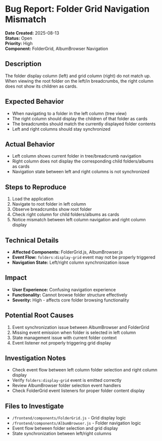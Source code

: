 # Bug Report: Folder Grid Navigation Mismatch

**Date Created:** 2025-08-13  
**Status:** Open  
**Priority:** High  
**Component:** FolderGrid, AlbumBrowser Navigation  

## Description
The folder display column (left) and grid column (right) do not match up. When viewing the root folder on the left/in breadcrumbs, the right column does not show its children as cards.

## Expected Behavior
- When navigating to a folder in the left column (tree view)
- The right column should display the children of that folder as cards
- The breadcrumbs should match the currently displayed folder contents
- Left and right columns should stay synchronized

## Actual Behavior
- Left column shows current folder in tree/breadcrumb navigation
- Right column does not display the corresponding child folders/albums as cards
- Navigation state between left and right columns is not synchronized

## Steps to Reproduce
1. Load the application
2. Navigate to root folder in left column
3. Observe breadcrumbs show root folder
4. Check right column for child folders/albums as cards
5. Notice mismatch between left column navigation and right column display

## Technical Details
- **Affected Components:** FolderGrid.js, AlbumBrowser.js
- **Event Flow:** `folders:display-grid` event may not be properly triggered
- **Navigation State:** Left/right column synchronization issue

## Impact
- **User Experience:** Confusing navigation experience
- **Functionality:** Cannot browse folder structure effectively
- **Severity:** High - affects core folder browsing functionality

## Potential Root Causes
1. Event synchronization issue between AlbumBrowser and FolderGrid
2. Missing event emission when folder is selected in left column
3. State management issue with current folder context
4. Event listener not properly triggering grid display

## Investigation Notes
- Check event flow between left column folder selection and right column display
- Verify `folders:display-grid` event is emitted correctly
- Review AlbumBrowser folder selection event handlers
- Check FolderGrid event listeners for proper folder content display

## Files to Investigate
- `/frontend/components/FolderGrid.js` - Grid display logic
- `/frontend/components/AlbumBrowser.js` - Folder navigation logic  
- Event flow between folder selection and grid display
- State synchronization between left/right columns